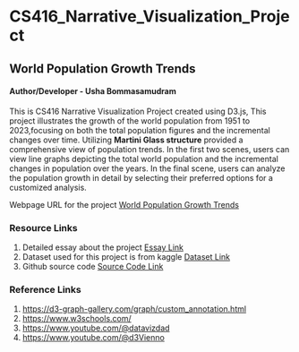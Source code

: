 # CS416_Narrative_Visualization_Project
## World Population Growth Trends
#### Author/Developer - Usha Bommasamudram
This is CS416 Narrative Visualization Project created using D3.js, This project illustrates the growth of the world population from 1951 to 2023,focusing on both the total population figures and the incremental changes over time.
      Utilizing <strong>Martini Glass structure</strong> provided a comprehensive view of population trends. In the
      first two scenes, users can view line graphs depicting the total world population and the incremental changes in
      population over the years.
      In the final scene, users can analyze the population growth in detail by selecting their preferred options for a
      customized analysis.

Webpage URL for the project [World Population Growth Trends](https://ushab2illinois.github.io/CS416_Narrative_Visualization_Project/)

### Resource Links
1. Detailed essay about the project [Essay Link](https://github.com/ushab2illinois/CS416_Narrative_Visualization_Project/tree/main/Documents)
2. Dataset used for this project is from kaggle [Dataset Link](https://www.kaggle.com/datasets/maheshmani13/world-population-growth)
3. Github source code [Source Code Link](https://github.com/ushab2illinois/CS416_Narrative_Visualization_Project)

### Reference Links
1) https://d3-graph-gallery.com/graph/custom_annotation.html 
2) https://www.w3schools.com/ 
3) https://www.youtube.com/@datavizdad 
4) https://www.youtube.com/@d3Vienno 
